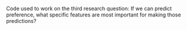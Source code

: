 Code used to work on the third research question: If we can predict preference, what specific features are most important for making those predictions?​
